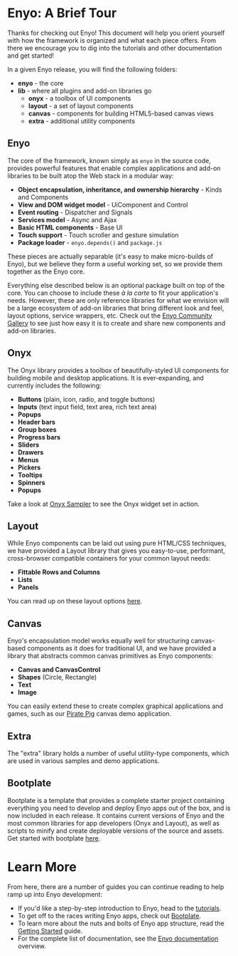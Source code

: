 # Enyo: A Brief Tour

Thanks for checking out Enyo!  This document will help you orient yourself with how the framework is organized and what each piece offers.  From there we encourage you to dig into the tutorials and other documentation and get started!

In a given Enyo release, you will find the following folders:

* **enyo** - the core
* **lib** - where all plugins and add-on libraries go
	* **onyx** - a toolbox of UI components
	* **layout** - a set of layout components
	* **canvas** - components for building HTML5-based canvas views
	* **extra** - additional utility components

## Enyo

The core of the framework, known simply as `enyo` in the source code, provides powerful features that enable complex applications and add-on libraries to be built atop the Web stack in a modular way:

* **Object encapsulation, inheritance, and ownership hierarchy** - Kinds and Components
* **View and DOM widget model** - UiComponent and Control
* **Event routing** - Dispatcher and Signals
* **Services model** - Async and Ajax
* **Basic HTML components** - Base UI
* **Touch support** - Touch scroller and gesture simulation
* **Package loader** - `enyo.depends()` and `package.js`

These pieces are actually separable (it's easy to make micro-builds of Enyo), but we believe they form a useful working set, so we provide them together as the Enyo core.

Everything else described below is an optional package built on top of the core.  You can choose to include these *&agrave; la carte* to fit your application's needs.  However, these are only reference libraries for what we envision will be a large ecosystem of add-on libraries that bring different look and feel, layout options, service wrappers, etc.  Check out the [Enyo Community Gallery](http://enyojs.com/gallery) to see just how easy it is to create and share new components and add-on libraries.

## Onyx

The Onyx library provides a toolbox of beautifully-styled UI components for building mobile and desktop applications.  It is ever-expanding, and currently includes the following:

* **Buttons** (plain, icon, radio, and toggle buttons)
* **Inputs** (text input field, text area, rich text area)
* **Popups**
* **Header bars**
* **Group boxes**
* **Progress bars**
* **Sliders**
* **Drawers**
* **Menus**
* **Pickers**
* **Tooltips**
* **Spinners**
* **Popups**

Take a look at [Onyx Sampler](http://enyojs.com/samples/onyxsampler) to see the Onyx widget set in action.

## Layout

While Enyo components can be laid out using pure HTML/CSS techniques, we have provided a Layout library that gives you easy-to-use, performant, cross-browser compatible containers for your common layout needs:

* **Fittable Rows and Columns**
* **Lists**
* **Panels**

You can read up on these layout options [here](https://github.com/enyojs/layout).


## Canvas

Enyo's encapsulation model works equally well for structuring canvas-based components as it does for traditional UI, and we have provided a library that abstracts common canvas primitives as Enyo components:

* **Canvas and CanvasControl**
* **Shapes** (Circle, Rectangle)
* **Text**
* **Image**

You can easily extend these to create complex graphical applications and games, such as our [Pirate Pig](http://enyojs.com/samples/piratepig) canvas demo application.

## Extra

The "extra" library holds a number of useful utility-type components, which are used in various samples and demo applications.


## Bootplate

Bootplate is a template that provides a complete starter project containing everything you need to develop and deploy Enyo apps out of the box, and is now included in each release.  It contains current versions of Enyo and the most common libraries for app developers (Onyx and Layout), as well as scripts to minify and create deployable versions of the source and assets.  Get started with bootplate [here](Bootplate).


# Learn More

From here, there are a number of guides you can continue reading to help ramp up into Enyo development:

* If you'd like a step-by-step introduction to Enyo, head to the [tutorials](http://enyojs.com/tutorial).
* To get off to the races writing Enyo apps, check out [Bootplate](Bootplate).
* To learn more about the nuts and bolts of Enyo app structure, read the [Getting Started](Getting-Started) guide.
* For the complete list of documentation, see the [Enyo documentation](https://github.com/enyojs/enyo/wiki) overview.
